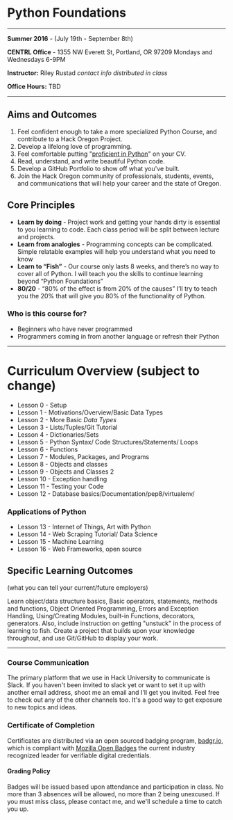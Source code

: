 # Python Foundations
---
**Summer 2016** - (July 19th - September 8th)

**CENTRL Office** - 1355 NW Everett St, Portland, OR 97209
Mondays and Wednesdays 6-9PM

**Instructor:** Riley Rustad *contact info distributed in class*

**Office Hours:**	TBD
***
## Aims and Outcomes
1. Feel confident enough to take a more specialized Python Course, and contribute to a Hack Oregon Project.
2. Develop a lifelong love of programming.
3. Feel comfortable putting "[proficient in Python](https://www.reddit.com/r/Python/comments/2fkv4h/when_are_you_considered_proficient_in_python/)" on your CV.
4. Read, understand, and write beautiful Python code.
5. Develop a GitHub Portfolio to show off what you've built.
6. Join the Hack Oregon community of professionals, students, events, and communications that will help your career and the state of Oregon.

## Core Principles
* **Learn by doing** - Project work and getting your hands dirty is essential to you learning to code. Each class period will be split between lecture and projects.
* **Learn from analogies** - Programming concepts can be complicated. Simple relatable examples will help you understand what you need to know
* **Learn to “Fish”** - Our course only lasts 8 weeks, and there’s no way to cover all of Python. I will teach you the skills to continue learning beyond “Python Foundations”
* **80/20** - “80% of the effect is from 20% of the causes” I’ll try to teach you the 20% that will give you 80% of the functionality of Python.

### Who is this course for?
* Beginners who have never programmed
* Programmers coming in from another language or refresh their Python
***
# Curriculum Overview (subject to change)

- Lesson 0 - Setup
- Lesson 1 - Motivations/Overview/Basic Data Types
- Lesson 2 - More Basic *Data Types*
- Lesson 3 - Lists/Tuples/Git Tutorial
- Lesson 4 - Dictionaries/Sets
- Lesson 5 - Python Syntax/ Code Structures/Statements/ Loops
- Lesson 6 - Functions
- Lesson 7 - Modules, Packages, and Programs
- Lesson 8 - Objects and classes
- Lesson 9 - Objects and Classes 2
- Lesson 10 - Exception handling
- Lesson 11 - Testing your Code
- Lesson 12 - Database basics/Documentation/pep8/virtualenv/

### Applications of Python
- Lesson 13 - Internet of Things, Art with Python
- Lesson 14 - Web Scraping Tutorial/ Data Science
- Lesson 15 - Machine Learning
- Lesson 16 - Web Frameworks, open source


## Specific Learning Outcomes 
(what you can tell your current/future employers)

Learn object/data structure basics, Basic operators, statements, methods and functions, Object Oriented Programming, Errors and Exception Handling, Using/Creating Modules, built-in Functions, decorators, generators. Also, include instruction on getting "unstuck" in the process of learning to fish. Create a project that builds upon your knowledge throughout, and use Git/GitHub to display your work.
***
### Course Communication
The primary platform that we use in Hack University to communicate is Slack. If you haven't been invited to slack yet or want to set it up with another email address, shoot me an email and I'll get you invited. Feel free to check out any of the other channels too. It's a good way to get exposure to new topics and ideas.

### Certificate of Completion
Certificates are distributed via an open sourced badging program, [badgr.io](http://www.badgr.io), which is compliant with [Mozilla Open Badges](http://openbadges.org/) the current industry recognized leader for verifiable digital credentials.

#### Grading Policy
Badges will be issued based upon attendance and participation in class. No more than 3 absences will be allowed, no more than 2 being unexcused. If you must miss class, please contact me, and we'll schedule a time to catch you up.

